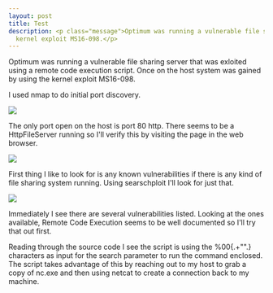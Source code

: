 ```yaml
---
layout: post
title: Test
description: <p class="message">Optimum was running a vulnerable file sharing server that was exloited using a remote code execution script. Once on the host system was gained by using the 
  kernel exploit MS16-098.</p>
---
```


<p class="message">
  Optimum was running a vulnerable file sharing server that was exloited using a remote code execution script. Once on the host system was gained by using the 
  kernel exploit MS16-098.
</p>

I used nmap to do initial port discovery.

<img src="https://github.com/lukej2680/lukej2680.github.io/blob/master/_images/optimum/nmap.png?raw=true">

The only port open on the host is port 80 http. There seems to be a HttpFileServer running so I'll verify this by visiting the page in the web browser. 

<img src="https://github.com/lukej2680/lukej2680.github.io/blob/master/_images/optimum/server.png?raw=true">

First thing I like to look for is any known vulnerabilities if there is any kind of file sharing system running. Using searschploit I'll look for just that.

<img src="https://github.com/lukej2680/lukej2680.github.io/blob/master/_images/optimum/searchsploit.png?raw=true">

Immediately I see there are several vulnerabilities listed. Looking at the ones available, Remote Code Execution seems to be well documented so I'll try that 
out first. 

Reading through the source code I see the script is using the %00{.+"<command>".} characters as input for the search parameter to run the command enclosed. The 
script takes advantage of this by reaching out to my host to grab a copy of nc.exe and then using netcat to create a connection back to my machine.
